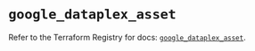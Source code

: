 # `google_dataplex_asset`

Refer to the Terraform Registry for docs: [`google_dataplex_asset`](https://registry.terraform.io/providers/hashicorp/google-beta/5.19.0/docs/resources/google_dataplex_asset).
